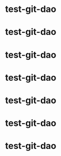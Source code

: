# test-git-dao
# test-git-dao
# test-git-dao
# test-git-dao
# test-git-dao
# test-git-dao
# test-git-dao
